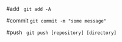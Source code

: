 #add
``` git add -A```  

#commit
``` git commit -m "some message" ```

#push
``` git push [repository] [directory]```

